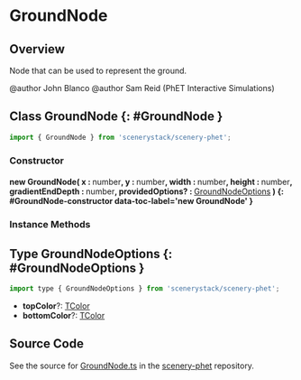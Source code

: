 # GroundNode

## Overview

Node that can be used to represent the ground.

@author John Blanco
@author Sam Reid (PhET Interactive Simulations)

## Class GroundNode {: #GroundNode }


```js
import { GroundNode } from 'scenerystack/scenery-phet';
```
### Constructor

#### new GroundNode( x : <span style="font-weight: 400;"><span style="color: hsla(calc(var(--md-hue) + 180deg),80%,40%,1);">number</span></span>, y : <span style="font-weight: 400;"><span style="color: hsla(calc(var(--md-hue) + 180deg),80%,40%,1);">number</span></span>, width : <span style="font-weight: 400;"><span style="color: hsla(calc(var(--md-hue) + 180deg),80%,40%,1);">number</span></span>, height : <span style="font-weight: 400;"><span style="color: hsla(calc(var(--md-hue) + 180deg),80%,40%,1);">number</span></span>, gradientEndDepth : <span style="font-weight: 400;"><span style="color: hsla(calc(var(--md-hue) + 180deg),80%,40%,1);">number</span></span>, providedOptions? : <span style="font-weight: 400;">[GroundNodeOptions](../scenery-phet/GroundNode.md#GroundNodeOptions)</span> ) {: #GroundNode-constructor data-toc-label='new GroundNode' }

### Instance Methods





## Type GroundNodeOptions {: #GroundNodeOptions }


```js
import type { GroundNodeOptions } from 'scenerystack/scenery-phet';
```


- **topColor**?: [TColor](../scenery/TColor.md)
- **bottomColor**?: [TColor](../scenery/TColor.md)




## Source Code

See the source for [GroundNode.ts](https://github.com/phetsims/scenery-phet/blob/main/js/GroundNode.ts) in the [scenery-phet](https://github.com/phetsims/scenery-phet) repository.
